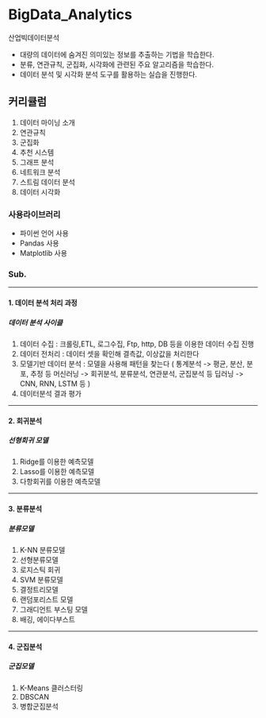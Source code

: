 # BigData_Analytics
산업빅데이터분석

- 대량의 데이터에 숨겨진 의미있는 정보를 추출하는 기법을 학습한다.
- 분류, 연관규칙, 군집화, 시각화에 관련된 주요 알고리즘을 학습한다.
- 데이터 분석 및 시각화 분석 도구를 활용하는 실습을 진행한다.

## 커리큘럼
1. 데이터 마이닝 소개
2. 연관규칙
3. 군집화 
4. 추천 시스템 
5. 그래프 분석
6. 네트워크 분석 
7. 스트림 데이터 분석
8. 데이터 시각화

### 사용라이브러리
- 파이썬 언어 사용
- Pandas 사용
- Matplotlib 사용


### Sub.
-----------------------------------------------------------------------------------
#### 1. 데이터 분석 처리 과정
##### 데이터 분석 사이클
1. 데이터 수집 :  크롤링,ETL, 로그수집, Ftp, http, DB 등을 이용한 데이터 수집 진행
2. 데이터 전처리 : 데이터 셋을 확인해 결측값, 이상값을 처리한다
3. 모델기반 데이터 분석 : 모델을 사용해 패턴을 찾는다 ( 
    통계분석 -> 평균, 분산, 분포, 추정 등
    머신러닝 -> 회귀분석, 분류분석, 연관분석, 군집분석 등
    딥러닝 -> CNN, RNN, LSTM 등
    )
4. 데이터분석 결과 평가
-----------------------------------------------------------------------------------
#### 2. 회귀분석
##### 선형회귀 모델
1. Ridge를 이용한 예측모델
2. Lasso를 이용한 예측모델
3. 다항회귀를 이용한 예측모델
-----------------------------------------------------------------------------------
#### 3. 분류분석
##### 분류모델
1. K-NN 분류모델
2. 선형분류모델
3. 로지스틱 회귀
4. SVM 분류모델
5. 결정트리모델
6. 랜덤포리스트 모델
7. 그래디언트 부스팅 모델
8. 배깅, 에이다부스트
-----------------------------------------------------------------------------------
#### 4. 군집분석
##### 군집모델
1. K-Means 클러스터링
2. DBSCAN
3. 병합군집분석

